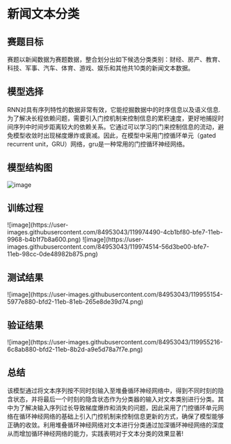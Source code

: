 <h1>新闻文本分类</h1>
<h2>赛题目标</h2>
赛题以新闻数据为赛题数据，整合划分出如下候选分类类别：财经、房产、教育、科技、军事、汽车、体育、游戏、娱乐和其他共10类的新闻文本数据。

<h2>模型选择</h2>

RNN对具有序列特性的数据非常有效，它能挖掘数据中的时序信息以及语义信息.为了解决长程依赖问题，需要引入门控机制来控制信息的累积速度，更好地捕捉时间序列中时间步距离较大的依赖关系。它通过可以学习的门来控制信息的流动，避免模型收敛时出现梯度爆炸或衰减。因此，在模型中采用门控循环单元（gated recurrent unit，GRU）网络，gru是一种常用的门控循环神经网络。


<h2>模型结构图</h2>

![image](https://user-images.githubusercontent.com/84953043/119954928-13bb2000-bfd2-11eb-88aa-90bc39c23a62.png)

<h2>训练过程</h2>
![image](https://user-images.githubusercontent.com/84953043/119974490-4cb1bf80-bfe7-11eb-9968-b4b1f7b8a600.png)
![image](https://user-images.githubusercontent.com/84953043/119974514-56d3be00-bfe7-11eb-98cc-0de48982b875.png)

<h2>测试结果</h2>
![image](https://user-images.githubusercontent.com/84953043/119955154-5977e880-bfd2-11eb-81eb-265e8de39d74.png)

<h2>验证结果</h2>
![image](https://user-images.githubusercontent.com/84953043/119955216-6c8ab880-bfd2-11eb-8b2d-a9e5d78a7f7e.png)

<h2>总结</h2>
该模型通过将文本序列按不同时刻输入至堆叠循环神经网络中，得到不同时刻的隐含状态，并将最后一个时刻的隐含状态作为分类器的输入对文本类别进行分类。其中为了解决输入序列过长导致梯度爆炸和消失的问题，因此采用了门控循环单元网络在循环神经网络的基础上引入门控机制来控制信息更新的方式，确保了模型能够正确的收敛。利用堆叠循环神经网络对文本进行分类通过加深循环神经网络的深度从而增加循环神经网络的能力，实践表明对于文本分类的效果显著!




